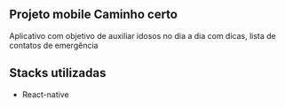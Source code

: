 ## Projeto mobile Caminho certo

Aplicativo com objetivo de auxiliar idosos no dia a dia com dicas, lista de contatos de emergência

## Stacks utilizadas
* React-native
